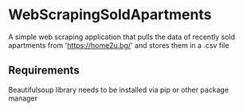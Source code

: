 # WebScrapingSoldApartments
A simple web scraping application that pulls the data of recently sold apartments from 'https://home2u.bg/' and stores them in a .csv file


## Requirements
Beautifulsoup library needs to be installed via pip or other package manager
